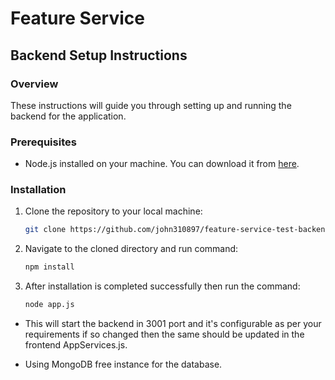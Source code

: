# Feature Service

## Backend Setup Instructions

### Overview
These instructions will guide you through setting up and running the backend for the application.

### Prerequisites
- Node.js installed on your machine. You can download it from [here](https://nodejs.org/).

### Installation
1. Clone the repository to your local machine:
   ```bash
   git clone https://github.com/john310897/feature-service-test-backend

2. Navigate to the cloned directory and run command:
    ```bash
    npm install

3. After installation is completed successfully then run the command:
    ```bash
    node app.js

- This will start the backend in 3001 port and it's configurable as per your requirements if so changed then the same should be updated in the frontend AppServices.js.

- Using MongoDB free instance for the database.
